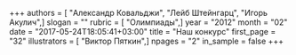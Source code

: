 +++
authors = [ "Александр Ковальджи", "Лейб Штейнгарц", "Игорь Акулич",]
slogan = ""
rubric = [ "Олимпиады",]
year = "2012"
month = "02"
date = "2017-05-24T18:05:41+03:00"
title = "Наш конкурс"
first_page = "32"
illustrators = [ "Виктор Пяткин",]
npages = "2"
in_sample = false
+++
